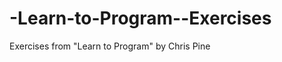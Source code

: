 -Learn-to-Program--Exercises
============================

Exercises from "Learn to Program" by Chris Pine
